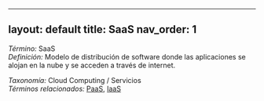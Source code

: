 
---
layout: default
title: SaaS
nav_order: 1
---

*Término:* SaaS  
*Definición:* Modelo de distribución de software donde las aplicaciones se alojan en la nube y se acceden a través de internet.

*Taxonomía:* Cloud Computing / Servicios  
*Términos relacionados:* [PaaS](https://maleniski.github.io/diccionario-angl-tec-mx/docs/alfabeticamente/P/paas/), [IaaS](https://maleniski.github.io/diccionario-angl-tec-mx/docs/alfabeticamente/I/iaas/)
